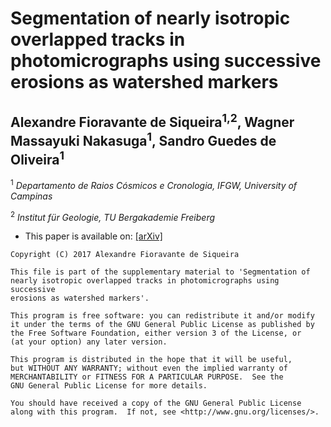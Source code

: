 # Segmentation of nearly isotropic overlapped tracks in photomicrographs using successive erosions as watershed markers

## Alexandre Fioravante de Siqueira<sup>1,2</sup>, Wagner Massayuki Nakasuga<sup>1</sup>, Sandro Guedes de Oliveira<sup>1</sup>

<sup>1</sup> _Departamento de Raios Cósmicos e Cronologia, IFGW, University of Campinas_

<sup>2</sup> _Institut für Geologie, TU Bergakademie Freiberg_

* This paper is available on: [[arXiv]](https://arxiv.org/abs/1706.03282)

```
Copyright (C) 2017 Alexandre Fioravante de Siqueira

This file is part of the supplementary material to 'Segmentation of
nearly isotropic overlapped tracks in photomicrographs using successive
erosions as watershed markers'.

This program is free software: you can redistribute it and/or modify
it under the terms of the GNU General Public License as published by
the Free Software Foundation, either version 3 of the License, or
(at your option) any later version.

This program is distributed in the hope that it will be useful,
but WITHOUT ANY WARRANTY; without even the implied warranty of
MERCHANTABILITY or FITNESS FOR A PARTICULAR PURPOSE.  See the
GNU General Public License for more details.

You should have received a copy of the GNU General Public License
along with this program.  If not, see <http://www.gnu.org/licenses/>.
```
